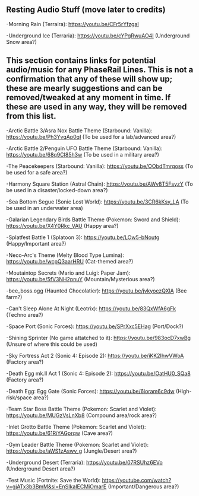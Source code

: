 ## Resting Audio Stuff (move later to credits)

-Morning Rain (Terraira): https://youtu.be/CFr5rYfzgaI 

-Underground Ice (Terraria): https://youtu.be/cYPgRwuAO4I (Underground Snow area?)

## This section contains links for potential audio/music for any PhaseRail Lines. This is not a confirmation that any of these will show up; these are mearly suggestions and can be removed/tweaked at any moment in time. If these are used in any way, they will be removed from this list.

-Arctic Battle 3/Asra Nox Battle Theme (Starbound: Vanilla): https://youtu.be/Ph3YvqAp0qI (To be used for a lab/advanced area?)

-Arctic Battle 2/Penguin UFO Battle Theme (Starbound: Vanilla): https://youtu.be/68q9CI85h3w (To be used in a military area?)

-The Peacekeepers (Starbound: Vanilla): https://youtu.be/OObdTmrqoss (To be used for a safe area?)

-Harmony Square Station (Astral Chain): https://youtu.be/AWv8T5FsyzY (To be used in a disaster/locked-down area?)

-Sea Bottom Segue (Sonic Lost World): https://youtu.be/3CR6kKsy_LA (To be used in an underwater area)

-Galarian Legendary Birds Battle Theme (Pokemon: Sword and Shield): https://youtu.be/X4Y0Rkc_VAU (Happy area?)

-Splatfest Battle 1 (Splatoon 3): https://youtu.be/LOw5-bNoutg (Happy/Important area?)

-Neco-Arc's Theme (Melty Blood Type Lumina): https://youtu.be/wcpQ3aarHRU (Cat-themed area?)

-Moutaintop Secrets (Mario and Luigi: Paper Jam): https://youtu.be/5fV3NH2pnuY (Mountain/Mysterious area?)

-bee_boss.ogg (Haunted Chocolatier): https://youtu.be/jvkyoezQXlA (Bee farm?)

-Can't Sleep Alone At Night (Leotrix): https://youtu.be/83QxWfA6gFk (Techno area?)

-Space Port (Sonic Forces): https://youtu.be/SPrXxc5EHag (Port/Dock?)

-Shining Sprinter (No game attatched to it): https://youtu.be/983ocD7xwBg (Unsure of where this could be used)

-Sky Fortress Act 2 (Sonic 4: Episode 2): https://youtu.be/iKK2IhwVWoA (Factory area?)

-Death Egg mk.ll Act 1 (Sonic 4: Episode 2): https://youtu.be/OatHU0_SQa8 (Factory area?)

-Death Egg: Egg Gate (Sonic Forces): https://youtu.be/6ioram6c9dw (High-risk/space area?)

-Team Star Boss Battle Theme (Pokemon: Scarlet and Violet): https://youtu.be/MUGzVsLnXb8 (Compound area/rock area?)

-Inlet Grotto Battle Theme (Pokemon: Scarlet and Violet): https://youtu.be/61RiYAGprqw (Cave area?)

-Gym Leader Battle Theme (Pokemon: Scarlet and Violet): https://youtu.be/aWS1zAswv_g (Jungle/Desert area?)

-Underground Desert (Terraria): https://youtu.be/07RSUhz6EVo (Underground Desert area?)

-Test Music (Fortnite: Save the World): https://youtube.com/watch?v=gjATx3b3BmM&si=EnSIkaIECMiOmarE (Important/Dangerous area?)
